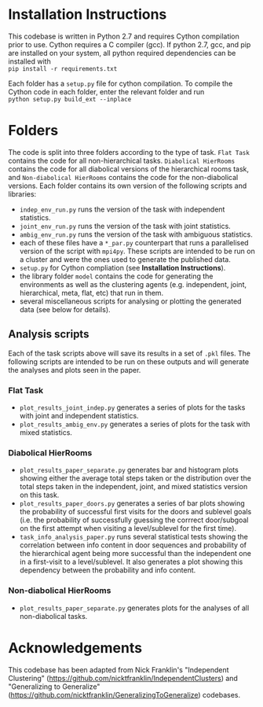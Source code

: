 # Installation Instructions
This codebase is written in Python 2.7 and requires Cython compilation prior to use. Cython requires a C compiler (gcc). If python 2.7, gcc, and pip are installed on your system, all python required dependencies can be installed with\
    ```pip install -r requirements.txt ```
 
Each folder has a `setup.py` file for cython compilation. To compile the Cython code in each folder, enter the relevant folder and run\
    ```python setup.py build_ext --inplace```


# Folders
The code is split into three folders according to the type of task. `Flat Task` contains the code for all non-hierarchical tasks. `Diabolical HierRooms` contains the code for all diabolical versions of the hierarchical rooms task, and `Non-diabolical HierRooms` contains the code for the non-diabolical versions. Each folder contains its own version of the following scripts and libraries:
 - ```indep_env_run.py``` runs the version of the task with independent statistics.
 - ```joint_env_run.py``` runs the version of the task with joint statistics.
 - ```ambig_env_run.py``` runs the version of the task with ambiguous statistics.
 - each of these files have a ```*_par.py``` counterpart that runs a parallelised version of the script with `mpi4py`. These scripts are intended to be run on a cluster and were the ones used to generate the published data.
 - ```setup.py``` for Cython compliation (see **Installation Instructions**).
 - the library folder ```model``` contains the code for generating the environments as well as the clustering agents (e.g. independent, joint, hierarchical, meta, flat, etc) that run in them.
 - several miscellaneous scripts for analysing or plotting the generated data (see below for details).

## Analysis scripts
Each of the task scripts above will save its results in a set of `.pkl` files. The following scripts are intended to be run on these outputs and will generate the analyses and plots seen in the paper.

### Flat Task
 - ```plot_results_joint_indep.py``` generates a series of plots for the tasks with joint and independent statistics.
 - ```plot_results_ambig_env.py``` generates a series of plots for the task with mixed statistics.

### Diabolical HierRooms
 - ```plot_results_paper_separate.py``` generates bar and histogram plots showing either the average total steps taken or the distribution over the total steps taken in the independent, joint, and mixed statistics version on this task.
 - ```plot_results_paper_doors.py``` generates a series of bar plots showing the probability of successful first visits for the doors and sublevel goals (i.e. the probability of successfully guessing the corrrect door/subgoal on the first attempt when visiting a level/sublevel for the first time).
 - ```task_info_analysis_paper.py``` runs several statistical tests showing the correlation between info content in door sequences and probability of the hierarchical agent being more successful than the independent one in a first-visit to a level/sublevel. It also generates a plot showing this dependency between the probability and info content.

### Non-diabolical HierRooms
 - ```plot_results_paper_separate.py``` generates plots for the analyses of all non-diabolical tasks.

# Acknowledgements
This codebase has been adapted from Nick Franklin's "Independent Clustering" (https://github.com/nicktfranklin/IndependentClusters) and "Generalizing to Generalize" (https://github.com/nicktfranklin/GeneralizingToGeneralize) codebases.

